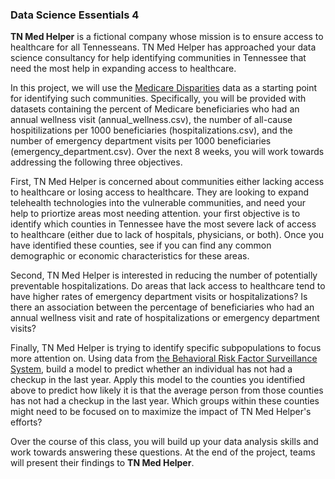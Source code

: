 ### Data Science Essentials 4

**TN Med Helper** is a fictional company whose mission is to ensure access to healthcare for all Tennesseans. TN Med Helper has approached your data science consultancy for help identifying communities in Tennessee that need the most help in expanding access to healthcare.

In this project, we will use the [Medicare Disparities](https://data.cms.gov/mapping-medicare-disparities) data as a starting point for identifying such communities. Specifically, you will be provided with datasets containing the percent of Medicare beneficiaries who had an annual wellness visit (annual_wellness.csv), the number of all-cause hospitilizations per 1000 beneficiaries (hospitalizations.csv), and the number of emergency department visits per 1000 beneficiaries (emergency_department.csv). Over the next 8 weeks, you will work towards addressing the following three objectives.

First, TN Med Helper is concerned about communities either lacking access to healthcare or losing access to healthcare. They are looking to expand telehealth technologies into the vulnerable communities, and need your help to priortize areas most needing attention. your first objective is to identify which counties in Tennessee have the most severe lack of access to healthcare (either due to lack of hospitals, physicians, or both). Once you have identified these counties, see if you can find any common demographic or economic characteristics for these areas.

Second, TN Med Helper is interested in reducing the number of potentially preventable hospitalizations. Do areas that lack access to healthcare tend to have higher rates of emergency department visits or hospitalizations? Is there an association between the percentage of beneficiaries who had an annual wellness visit and rate of hospitalizations or emergency department visits?

Finally, TN Med Helper is trying to identify specific subpopulations to focus more attention on. Using data from [the Behavioral Risk Factor Surveillance System](https://www.cdc.gov/brfss/index.html), build a model to predict whether an individual has not had a checkup in the last year. Apply this model to the counties you identified above to predict how likely it is that the average person from those counties has not had a checkup in the last year. Which groups within these counties might need to be focused on to maximize the impact of TN Med Helper's efforts?

Over the course of this class, you will build up your data analysis skills and work towards answering these questions. At the end of the project, teams will present their findings to **TN Med Helper**.